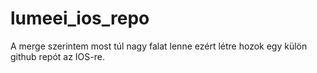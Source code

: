 # lumeei_ios_repo
A merge szerintem most túl nagy falat lenne ezért létre hozok egy külön github repót az IOS-re.
